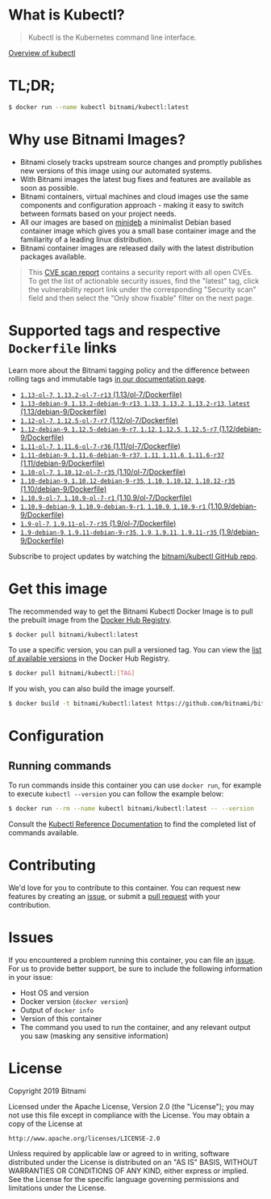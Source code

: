 
# What is Kubectl?

> Kubectl is the Kubernetes command line interface.

[Overview of kubectl](https://kubernetes.io/docs/reference/kubectl/overview/)

# TL;DR;

```bash
$ docker run --name kubectl bitnami/kubectl:latest
```

# Why use Bitnami Images?

* Bitnami closely tracks upstream source changes and promptly publishes new versions of this image using our automated systems.
* With Bitnami images the latest bug fixes and features are available as soon as possible.
* Bitnami containers, virtual machines and cloud images use the same components and configuration approach - making it easy to switch between formats based on your project needs.
* All our images are based on [minideb](https://github.com/bitnami/minideb) a minimalist Debian based container image which gives you a small base container image and the familiarity of a leading linux distribution.
* Bitnami container images are released daily with the latest distribution packages available.


> This [CVE scan report](https://quay.io/repository/bitnami/kubectl?tab=tags) contains a security report with all open CVEs. To get the list of actionable security issues, find the "latest" tag, click the vulnerability report link under the corresponding "Security scan" field and then select the "Only show fixable" filter on the next page.

# Supported tags and respective `Dockerfile` links

Learn more about the Bitnami tagging policy and the difference between rolling tags and immutable tags [in our documentation page](https://docs.bitnami.com/containers/how-to/understand-rolling-tags-containers/).


* [`1.13-ol-7`, `1.13.2-ol-7-r13` (1.13/ol-7/Dockerfile)](https://github.com/bitnami/bitnami-docker-kubectl/blob/1.13.2-ol-7-r13/1.13/ol-7/Dockerfile)
* [`1.13-debian-9`, `1.13.2-debian-9-r13`, `1.13`, `1.13.2`, `1.13.2-r13`, `latest` (1.13/debian-9/Dockerfile)](https://github.com/bitnami/bitnami-docker-kubectl/blob/1.13.2-debian-9-r13/1.13/debian-9/Dockerfile)
* [`1.12-ol-7`, `1.12.5-ol-7-r7` (1.12/ol-7/Dockerfile)](https://github.com/bitnami/bitnami-docker-kubectl/blob/1.12.5-ol-7-r7/1.12/ol-7/Dockerfile)
* [`1.12-debian-9`, `1.12.5-debian-9-r7`, `1.12`, `1.12.5`, `1.12.5-r7` (1.12/debian-9/Dockerfile)](https://github.com/bitnami/bitnami-docker-kubectl/blob/1.12.5-debian-9-r7/1.12/debian-9/Dockerfile)
* [`1.11-ol-7`, `1.11.6-ol-7-r36` (1.11/ol-7/Dockerfile)](https://github.com/bitnami/bitnami-docker-kubectl/blob/1.11.6-ol-7-r36/1.11/ol-7/Dockerfile)
* [`1.11-debian-9`, `1.11.6-debian-9-r37`, `1.11`, `1.11.6`, `1.11.6-r37` (1.11/debian-9/Dockerfile)](https://github.com/bitnami/bitnami-docker-kubectl/blob/1.11.6-debian-9-r37/1.11/debian-9/Dockerfile)
* [`1.10-ol-7`, `1.10.12-ol-7-r35` (1.10/ol-7/Dockerfile)](https://github.com/bitnami/bitnami-docker-kubectl/blob/1.10.12-ol-7-r35/1.10/ol-7/Dockerfile)
* [`1.10-debian-9`, `1.10.12-debian-9-r35`, `1.10`, `1.10.12`, `1.10.12-r35` (1.10/debian-9/Dockerfile)](https://github.com/bitnami/bitnami-docker-kubectl/blob/1.10.12-debian-9-r35/1.10/debian-9/Dockerfile)
* [`1.10.9-ol-7`, `1.10.9-ol-7-r1` (1.10.9/ol-7/Dockerfile)](https://github.com/bitnami/bitnami-docker-kubectl/blob/1.10.9-ol-7-r1/1.10.9/ol-7/Dockerfile)
* [`1.10.9-debian-9`, `1.10.9-debian-9-r1`, `1.10.9`, `1.10.9-r1` (1.10.9/debian-9/Dockerfile)](https://github.com/bitnami/bitnami-docker-kubectl/blob/1.10.9-debian-9-r1/1.10.9/debian-9/Dockerfile)
* [`1.9-ol-7`, `1.9.11-ol-7-r35` (1.9/ol-7/Dockerfile)](https://github.com/bitnami/bitnami-docker-kubectl/blob/1.9.11-ol-7-r35/1.9/ol-7/Dockerfile)
* [`1.9-debian-9`, `1.9.11-debian-9-r35`, `1.9`, `1.9.11`, `1.9.11-r35` (1.9/debian-9/Dockerfile)](https://github.com/bitnami/bitnami-docker-kubectl/blob/1.9.11-debian-9-r35/1.9/debian-9/Dockerfile)

Subscribe to project updates by watching the [bitnami/kubectl GitHub repo](https://github.com/bitnami/bitnami-docker-kubectl).

# Get this image

The recommended way to get the Bitnami Kubectl Docker Image is to pull the prebuilt image from the [Docker Hub Registry](https://hub.docker.com/r/bitnami/kubectl).

```bash
$ docker pull bitnami/kubectl:latest
```

To use a specific version, you can pull a versioned tag. You can view the [list of available versions](https://hub.docker.com/r/bitnami/kubectl/tags/) in the Docker Hub Registry.

```bash
$ docker pull bitnami/kubectl:[TAG]
```

If you wish, you can also build the image yourself.

```bash
$ docker build -t bitnami/kubectl:latest https://github.com/bitnami/bitnami-docker-kubectl.git
```

# Configuration

## Running commands

To run commands inside this container you can use `docker run`, for example to execute `kubectl --version` you can follow the example below:

```bash
$ docker run --rm --name kubectl bitnami/kubectl:latest -- --version
```

Consult the [Kubectl Reference Documentation](https://kubernetes.io/docs/reference/generated/kubectl/kubectl-commands) to find the completed list of commands available.

# Contributing

We'd love for you to contribute to this container. You can request new features by creating an [issue](https://github.com/bitnami/bitnami-docker-kubectl/issues), or submit a [pull request](https://github.com/bitnami/bitnami-docker-kubectl/pulls) with your contribution.

# Issues

If you encountered a problem running this container, you can file an [issue](https://github.com/bitnami/bitnami-docker-kubectl/issues). For us to provide better support, be sure to include the following information in your issue:

- Host OS and version
- Docker version (`docker version`)
- Output of `docker info`
- Version of this container
- The command you used to run the container, and any relevant output you saw (masking any sensitive information)

# License

Copyright 2019 Bitnami

Licensed under the Apache License, Version 2.0 (the "License");
you may not use this file except in compliance with the License.
You may obtain a copy of the License at

    http://www.apache.org/licenses/LICENSE-2.0

Unless required by applicable law or agreed to in writing, software
distributed under the License is distributed on an "AS IS" BASIS,
WITHOUT WARRANTIES OR CONDITIONS OF ANY KIND, either express or implied.
See the License for the specific language governing permissions and
limitations under the License.

